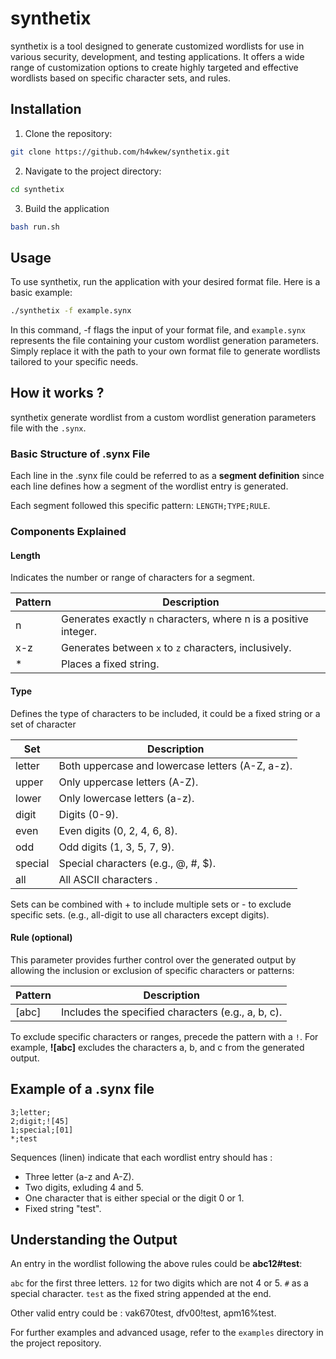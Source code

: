 # synthetix

synthetix is a tool designed to generate customized wordlists for use in various security, development, and testing applications. It offers a wide range of customization options to create highly targeted and effective wordlists based on specific character sets, and rules.

## Installation

1. Clone the repository:
```bash
git clone https://github.com/h4wkew/synthetix.git
```

2. Navigate to the project directory:
```bash
cd synthetix
```

3. Build the application
```bash
bash run.sh
```

## Usage

To use synthetix, run the application with your desired format file. Here is a basic example:

```bash
./synthetix -f example.synx
```

In this command, -f flags the input of your format file, and `example.synx` represents the file containing your custom wordlist generation parameters. Simply replace it with the path to your own format file to generate wordlists tailored to your specific needs.

## How it works ?

synthetix generate wordlist from a custom wordlist generation parameters file with the `.synx`.

### Basic Structure of .synx File

Each line in the .synx file could be referred to as a **segment definition** since each line defines how a segment of the wordlist entry is generated.

Each segment followed this specific pattern: `LENGTH;TYPE;RULE`.

### Components Explained

#### Length

Indicates the number or range of characters for a segment.

| Pattern  |                             Description                            |
| -------- | ------------------------------------------------------------------ |
| n        | Generates exactly `n` characters, where n is a positive integer.   |
| x-z      | Generates between `x` to `z` characters, inclusively.              |
| *        | Places a fixed string.                                             |

#### Type

Defines the type of characters to be included, it could be a fixed string or a set of character

| Set  |             Description            |
| -------- | ---------------------------------- |
| letter   | Both uppercase and lowercase letters (A-Z, a-z). |
| upper    | Only uppercase letters (A-Z). |
| lower    | Only lowercase letters (a-z). |
| digit    | Digits (0-9). |
| even     | Even digits (0, 2, 4, 6, 8). |
| odd      | Odd digits (1, 3, 5, 7, 9). |
| special  | Special characters (e.g., @, #, $). |
| all      | All ASCII characters .|

Sets can be combined with + to include multiple sets or - to exclude specific sets. (e.g., all-digit to use all characters except digits).

#### Rule (optional)

This parameter provides further control over the generated output by allowing the inclusion or exclusion of specific characters or patterns:

|  Pattern  |                                Description                              |
| --------- | ----------------------------------------------------------------------- |
| [abc]     | Includes the specified characters (e.g., a, b, c).                 |

To exclude specific characters or ranges, precede the pattern with a `!`. For example, **![abc]** excludes the characters a, b, and c from the generated output.

## Example of a .synx file

```
3;letter;
2;digit;![45]
1;special;[01]
*;test
```

Sequences (linen) indicate that each wordlist entry should has :
- Three letter (a-z and A-Z).
- Two digits, exluding 4 and 5.
- One character that is either special or the digit 0 or 1.
- Fixed string "test".

## Understanding the Output

An entry in the wordlist following the above rules could be **abc12#test**:

`abc` for the first three letters.
`12` for two digits which are not 4 or 5.
`#` as a special character.
`test` as the fixed string appended at the end.

Other valid entry could be : vak670test, dfv00!test, apm16%test.

For further examples and advanced usage, refer to the `examples` directory in the project repository.
